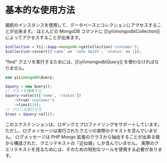 基本的な使用方法
================

接続のインスタンスを使用して、データベースとコレクションにアクセスすることが出来ます。
ほとんどの MongoDB コマンドに [[\yii\mongodb\Collection]] によってアクセスすることが出来ます。

```php
$collection = Yii::$app->mongodb->getCollection('customer');
$collection->insert(['name' => 'John Smith', 'status' => 1]);
```

"find" クエリを実行するためには、[[\yii\mongodb\Query]] を使わなければなりません。

```php
use yii\mongodb\Query;

$query = new Query();
// クエリを構築する
$query->select(['name', 'status'])
    ->from('customer')
    ->limit(10);
// クエリを実行する
$rows = $query->all();
```

このエクステンションは、ロギングとプロファイリングをサポートしています。
ただし、ログメッセージは実行されたクエリの実際のテキストを含んでいません。
ログメッセージは PHP Mongo 拡張のクラスから抽出することが出来る値から構成された、クエリテキストの「近似値」しか含んでいません。
実際のクエリテキストを見るためには、そのための特別なツールを使用する必要があります。
